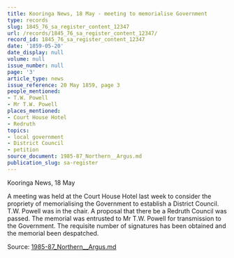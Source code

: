 ```yaml
---
title: Kooringa News, 18 May - meeting to memorialise Government
type: records
slug: 1845_76_sa_register_content_12347
url: /records/1845_76_sa_register_content_12347/
record_id: 1845_76_sa_register_content_12347
date: '1859-05-20'
date_display: null
volume: null
issue_number: null
page: '3'
article_type: news
issue_reference: 20 May 1859, page 3
people_mentioned:
- T.W. Powell
- Mr T.W. Powell
places_mentioned:
- Court House Hotel
- Redruth
topics:
- local government
- District Council
- petition
source_document: 1985-87_Northern__Argus.md
publication_slug: sa-register
---
```


Kooringa News, 18 May

A meeting was held at the Court House Hotel last week to consider the propriety of memorialising the Government to establish a District Council.  T.W. Powell was in the chair.  A proposal that there be a Redruth Council was passed.  The memorial was entrusted to Mr T.W. Powell for transmission to the Government.  The requisite number of signatures has been obtained and the memorial been despatched.

Source: [1985-87_Northern__Argus.md](/downloads/markdown/1985-87_Northern__Argus.md)

